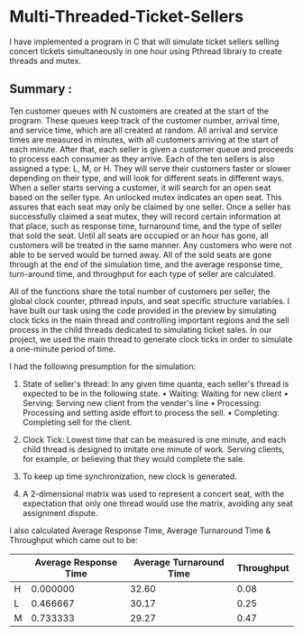# Multi-Threaded-Ticket-Sellers

I have implemented a program in C that will simulate ticket sellers selling concert tickets simultaneously in one hour using Pthread library to create threads and mutex.

## Summary : 
Ten customer queues with N customers are created at the start of the program. These queues keep track of the customer number, arrival time, and service time, which are all created at random. All arrival and service times are measured in minutes, with all customers arriving at the start of each minute. After that, each seller is given a customer queue and proceeds to process each consumer as they arrive. Each of the ten sellers is also assigned a type: L, M, or H. They will serve their customers faster or slower depending on their type, and will look for different seats in different ways. When a seller starts serving a customer, it will search for an open seat based on the seller type. An unlocked mutex indicates an open seat. This assures that each seat may only be claimed by one seller. Once a seller has successfully claimed a seat mutex, they will record certain information at that place, such as response time, turnaround time, and the type of seller that sold the seat. Until all seats are occupied or an hour has gone, all customers will be treated in the same manner. Any customers who were not able to be served would be turned away. All of the sold seats are gone through at the end of the simulation time, and the average response time, turn-around time, and throughput for each type of seller are calculated.

All of the functions share the total number of customers per seller, the global clock counter, pthread inputs, and seat specific structure variables. I have built our task using the code provided in the preview by simulating clock ticks in the main thread and controlling important regions and the sell process in the child threads dedicated to simulating ticket sales. In our project, we used the main thread to generate clock ticks in order to simulate a one-minute period of time.

I had the following presumption for the simulation:
1. State of seller's thread: In any given time quanta, each seller's thread is expected to be in the following state.
• Waiting: Waiting for new client
• Serving: Serving new client from the vender's line
• Processing: Processing and setting aside effort to process the sell.
• Completing: Completing sell for the client.  

2. Clock Tick: Lowest time that can be measured is one minute, and each child thread is designed to imitate one minute of work. Serving clients, for example, or believing that they would complete the sale.
3. To keep up time synchronization, new clock is generated.
4. A 2-dimensional matrix was used to represent a concert seat, with the expectation that only one thread would use the matrix, avoiding any seat assignment dispute.

I also calculated Average Response Time, Average Turnaround Time & Throughput which came out to be:

|   | Average Response Time | Average Turnaround Time | Throughput |
| ------------- | ------------- | ---- | ----| 
| H | 0.000000 | 32.60 | 0.08 |
| L | 0.466667 | 30.17 | 0.25 |
| M | 0.733333 | 29.27 | 0.47 |

